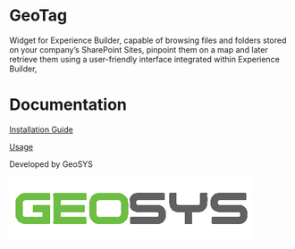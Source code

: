 
# GeoTag

Widget for Experience Builder, capable of browsing files and folders stored on your company’s SharePoint Sites, pinpoint them on a map and later retrieve them using a user-friendly interface integrated within Experience Builder,



# Documentation

[Installation Guide](Documentation/GeoTagInstallation-Manual.docx)

[Usage](Documentation/GeoTagUsage-Manual.docx)


Developed by GeoSYS

![Logo](/src/assets/images/geosys.png)